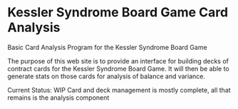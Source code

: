 # Kessler Syndrome Board Game Card Analysis
Basic Card Analysis Program for the Kessler Syndrome Board Game

The purpose of this web site is to provide an interface for building decks of contract cards for the 
Kessler Syndrome Board Game. It will then be able to generate stats on those cards for analysis of balance
and variance. 

Current Status: WIP
Card and deck management is mostly complete, all that remains is the analysis component
